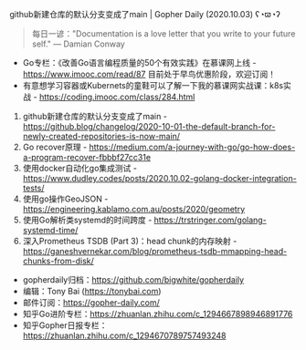 github新建仓库的默认分支变成了main | Gopher Daily (2020.10.03) ʕ◔ϖ◔ʔ

>每日一谚："Documentation is a love letter that you write to your future self." — Damian Conway

* Go专栏：《改善Go语言编程质量的50个有效实践》在慕课网上线 - https://www.imooc.com/read/87 目前处于早鸟优惠阶段，欢迎订阅！ 
* 有意想学习容器或Kubernets的童鞋可以了解一下我的慕课网实战课：k8s实战 - https://coding.imooc.com/class/284.html

1. github新建仓库的默认分支变成了main - https://github.blog/changelog/2020-10-01-the-default-branch-for-newly-created-repositories-is-now-main/
2. Go recover原理 - https://medium.com/a-journey-with-go/go-how-does-a-program-recover-fbbbf27cc31e
3. 使用docker自动化go集成测试 - https://www.dudley.codes/posts/2020.10.02-golang-docker-integration-tests/
4. 使用go操作GeoJSON - https://engineering.kablamo.com.au/posts/2020/geometry
5. 使用Go解析类systemd的时间跨度 - https://trstringer.com/golang-systemd-time/
6. 深入Prometheus TSDB (Part 3)：head chunk的内存映射 - https://ganeshvernekar.com/blog/prometheus-tsdb-mmapping-head-chunks-from-disk/

* gopherdaily归档：https://github.com/bigwhite/gopherdaily
* 编辑：Tony Bai (https://tonybai.com)
* 邮件订阅：https://gopher-daily.com/
* 知乎Go进阶专栏：https://zhuanlan.zhihu.com/c_1294667898946891776
* 知乎Gopher日报专栏：https://zhuanlan.zhihu.com/c_1294670789757493248


